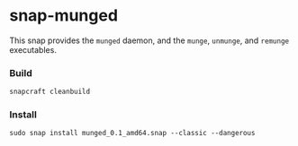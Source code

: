 # snap-munged

This snap provides the `munged` daemon, and the `munge`, `unmunge`, and `remunge` executables.


### Build
```bash
snapcraft cleanbuild
```

### Install
```
sudo snap install munged_0.1_amd64.snap --classic --dangerous
```
